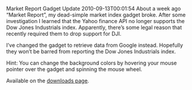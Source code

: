 Market Report Gadget Update
2010-09-13T00:01:54
About a week ago “Market Report”, my dead-simple market index gadget broke. After some investigation I learned that the Yahoo finance API no longer supports the Dow Jones Industrials index. Apparently, there’s some legal reason that recently required them to drop support for DJI.

I’ve changed the gadget to retrieve data from Google instead. Hopefully they won’t be barred from reporting the Dow Jones Industrials index.

Hint: You can change the background colors by hovering your mouse pointer over the gadget and spinning the mouse wheel.

Available on the [downloads page](http://mike-ward.net/downloads).
